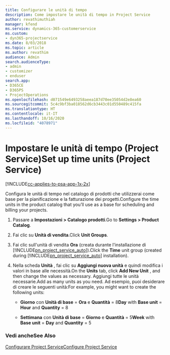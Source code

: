 ```yaml
---
title: Configurare le unità di tempo
description: Come impostare le unità di tempo in Project Service
author: revathimuthiah
manager: kfend
ms.service: dynamics-365-customerservice
ms.custom:
- dyn365-projectservice
ms.date: 8/03/2018
ms.topic: article
ms.author: revathim
audience: Admin
search.audienceType:
- admin
- customizer
- enduser
search.app:
- D365CE
- D365PS
- ProjectOperations
ms.openlocfilehash: d071549e6493258aeea187d70ee35054d2e8ea60
ms.sourcegitcommit: 5c4c9bf3ba018562d6cb3443c01d550489c415fa
ms.translationtype: HT
ms.contentlocale: it-IT
ms.lasthandoff: 10/16/2020
ms.locfileid: "4078971"
---
```

# <a name="set-up-time-units-project-service"></a><span data-ttu-id="f87d6-103">Impostare le unità di tempo (Project Service)</span><span class="sxs-lookup"><span data-stu-id="f87d6-103">Set up time units (Project Service)</span></span>

[!INCLUDE[cc-applies-to-psa-app-1x-2x](../includes/cc-applies-to-psa-app-1x-2x.md)]

<span data-ttu-id="f87d6-104">Configura le unità di tempo nel catalogo di prodotti che utilizzerai come base per la pianificazione e la fatturazione dei progetti.</span><span class="sxs-lookup"><span data-stu-id="f87d6-104">Configure the time units in the product catalog that you’ll use as a base for scheduling and billing your projects.</span></span>  
  
1. <span data-ttu-id="f87d6-105">Passare a **Impostazioni > Catalogo prodotti**.</span><span class="sxs-lookup"><span data-stu-id="f87d6-105">Go to **Settings > Product Catalog**.</span></span>  
  
2. <span data-ttu-id="f87d6-106">Fai clic su **Unità di vendita**.</span><span class="sxs-lookup"><span data-stu-id="f87d6-106">Click **Unit Groups**.</span></span>  
  
3. <span data-ttu-id="f87d6-107">Fai clic sull'unità di vendita **Ora** (creata durante l'installazione di [!INCLUDE[pn_project_service_auto](../includes/pn-project-service-auto.md)]).</span><span class="sxs-lookup"><span data-stu-id="f87d6-107">Click the **Time** unit group (created during [!INCLUDE[pn_project_service_auto](../includes/pn-project-service-auto.md)] installation).</span></span>  
  
4. <span data-ttu-id="f87d6-108">Nella scheda **Unità** , fai clic su **Aggiungi nuova unità** e quindi modifica i valori in base alle necessità.</span><span class="sxs-lookup"><span data-stu-id="f87d6-108">On the **Units** tab, click **Add New Unit** , and then change the values as necessary.</span></span> <span data-ttu-id="f87d6-109">Aggiungi tutte le unità necessarie.</span><span class="sxs-lookup"><span data-stu-id="f87d6-109">Add as many units as you need.</span></span> <span data-ttu-id="f87d6-110">Ad esempio, puoi desiderare di creare le seguenti unità:</span><span class="sxs-lookup"><span data-stu-id="f87d6-110">For example, you might want to create the following units:</span></span>  
  
   - <span data-ttu-id="f87d6-111">**Giorno** con **Unità di base** = **Ora** e **Quantità** = 8</span><span class="sxs-lookup"><span data-stu-id="f87d6-111">**Day** with **Base unit** = **Hour** and **Quantity** = 8</span></span>  
  
   - <span data-ttu-id="f87d6-112">**Settimana** con **Unità di base** = **Giorno** e **Quantità** = 5</span><span class="sxs-lookup"><span data-stu-id="f87d6-112">**Week** with **Base unit** = **Day** and **Quantity** = 5</span></span>  
  
### <a name="see-also"></a><span data-ttu-id="f87d6-113">Vedi anche</span><span class="sxs-lookup"><span data-stu-id="f87d6-113">See Also</span></span>  
 [<span data-ttu-id="f87d6-114">Configurare Project Service</span><span class="sxs-lookup"><span data-stu-id="f87d6-114">Configure Project Service</span></span>](../psa/configure.md)
